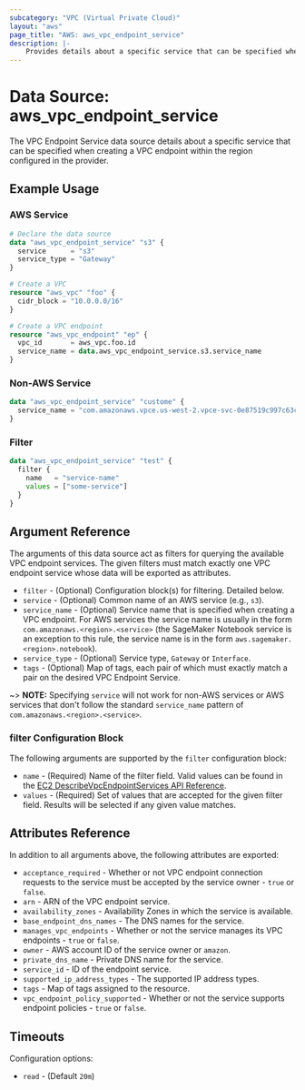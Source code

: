 ```yaml
---
subcategory: "VPC (Virtual Private Cloud)"
layout: "aws"
page_title: "AWS: aws_vpc_endpoint_service"
description: |-
    Provides details about a specific service that can be specified when creating a VPC endpoint.
---
```


# Data Source: aws_vpc_endpoint_service

The VPC Endpoint Service data source details about a specific service that
can be specified when creating a VPC endpoint within the region configured in the provider.

## Example Usage

### AWS Service

```terraform
# Declare the data source
data "aws_vpc_endpoint_service" "s3" {
  service      = "s3"
  service_type = "Gateway"
}

# Create a VPC
resource "aws_vpc" "foo" {
  cidr_block = "10.0.0.0/16"
}

# Create a VPC endpoint
resource "aws_vpc_endpoint" "ep" {
  vpc_id       = aws_vpc.foo.id
  service_name = data.aws_vpc_endpoint_service.s3.service_name
}
```

### Non-AWS Service

```terraform
data "aws_vpc_endpoint_service" "custome" {
  service_name = "com.amazonaws.vpce.us-west-2.vpce-svc-0e87519c997c63cd8"
}
```

### Filter

```terraform
data "aws_vpc_endpoint_service" "test" {
  filter {
    name   = "service-name"
    values = ["some-service"]
  }
}
```

## Argument Reference

The arguments of this data source act as filters for querying the available VPC endpoint services.
The given filters must match exactly one VPC endpoint service whose data will be exported as attributes.

* `filter` - (Optional) Configuration block(s) for filtering. Detailed below.
* `service` - (Optional) Common name of an AWS service (e.g., `s3`).
* `service_name` - (Optional) Service name that is specified when creating a VPC endpoint. For AWS services the service name is usually in the form `com.amazonaws.<region>.<service>` (the SageMaker Notebook service is an exception to this rule, the service name is in the form `aws.sagemaker.<region>.notebook`).
* `service_type` - (Optional) Service type, `Gateway` or `Interface`.
* `tags` - (Optional) Map of tags, each pair of which must exactly match a pair on the desired VPC Endpoint Service.

~> **NOTE:** Specifying `service` will not work for non-AWS services or AWS services that don't follow the standard `service_name` pattern of `com.amazonaws.<region>.<service>`.

### filter Configuration Block

The following arguments are supported by the `filter` configuration block:

* `name` - (Required) Name of the filter field. Valid values can be found in the [EC2 DescribeVpcEndpointServices API Reference](https://docs.aws.amazon.com/AWSEC2/latest/APIReference/API_DescribeVpcEndpointServices.html).
* `values` - (Required) Set of values that are accepted for the given filter field. Results will be selected if any given value matches.

## Attributes Reference

In addition to all arguments above, the following attributes are exported:

* `acceptance_required` - Whether or not VPC endpoint connection requests to the service must be accepted by the service owner - `true` or `false`.
* `arn` - ARN of the VPC endpoint service.
* `availability_zones` - Availability Zones in which the service is available.
* `base_endpoint_dns_names` - The DNS names for the service.
* `manages_vpc_endpoints` - Whether or not the service manages its VPC endpoints - `true` or `false`.
* `owner` - AWS account ID of the service owner or `amazon`.
* `private_dns_name` - Private DNS name for the service.
* `service_id` - ID of the endpoint service.
* `supported_ip_address_types` - The supported IP address types.
* `tags` - Map of tags assigned to the resource.
* `vpc_endpoint_policy_supported` - Whether or not the service supports endpoint policies - `true` or `false`.

## Timeouts

Configuration options:

- `read` - (Default `20m`)
